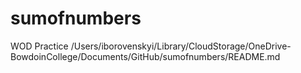# sumofnumbers
WOD Practice 
/Users/iborovenskyi/Library/CloudStorage/OneDrive-BowdoinCollege/Documents/GitHub/sumofnumbers/README.md